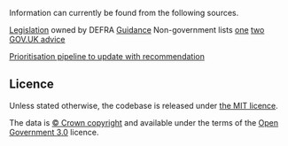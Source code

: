 

Information can currently be found from the following sources.

[Legislation](http://www.legislation.gov.uk/uksi/2005/895/schedule/1/made) owned by DEFRA
[Guidance](https://www.gov.uk/government/uploads/system/uploads/attachment_data/file/427077/LIT_10121.pdf)
Non-government lists [one](http://www.wastesupport.co.uk/ewc-codes/) [two](http://www.360environmental.co.uk/legislation/waste_legislation/european_waste_catalogue_codes/)
[GOV.UK advice](https://www.gov.uk/how-to-classify-different-types-of-waste/overview)

[Prioritisation pipeline to update with recommendation](https://docs.google.com/spreadsheets/d/1p1cd4f1HJn15Lp5Qw45-_gv05ZenIz_j5DdMpEFpMOw/edit?ts=5a8c306c#gid=1701177927)


## Licence

Unless stated otherwise, the codebase is released under [the MIT licence](./LICENSE).

The data is [© Crown
copyright](http://www.nationalarchives.gov.uk/information-management/re-using-public-sector-information/copyright-and-re-use/crown-copyright/)
and available under the terms of the [Open Government
3.0](https://www.nationalarchives.gov.uk/doc/open-government-licence/version/3/)
licence.
